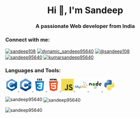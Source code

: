<h1 align="center">Hi 👋, I'm Sandeep</h1>
<h3 align="center">A passionate Web developer from India</h3>



<h3 align="left">Connect with me:</h3>
<p align="left">
<a href="https://linkedin.com/in/sandeep108" target="blank"><img align="center" src="https://raw.githubusercontent.com/rahuldkjain/github-profile-readme-generator/master/src/images/icons/Social/linked-in-alt.svg" alt="sandeep108" height="30" width="40" /></a>
<a href="https://instagram.com/dynamic_sandeep95640" target="blank"><img align="center" src="https://raw.githubusercontent.com/rahuldkjain/github-profile-readme-generator/master/src/images/icons/Social/instagram.svg" alt="dynamic_sandeep95640" height="30" width="40" /></a>
<a href="https://hashnode.com/@sandeep108" target="blank"><img align="center" src="https://raw.githubusercontent.com/rahuldkjain/github-profile-readme-generator/master/src/images/icons/Social/hashnode.svg" alt="@sandeep108" height="30" width="40" /></a>
<a href="https://www.codechef.com/users/sandeep95640" target="blank"><img align="center" src="https://cdn.jsdelivr.net/npm/simple-icons@3.1.0/icons/codechef.svg" alt="sandeep95640" height="30" width="40" /></a>
<a href="https://codeforces.com/profile/kumarsandeep95640" target="blank"><img align="center" src="https://raw.githubusercontent.com/rahuldkjain/github-profile-readme-generator/master/src/images/icons/Social/codeforces.svg" alt="kumarsandeep95640" height="30" width="40" /></a>
</p>

<h3 align="left">Languages and Tools:</h3>
<p align="left"> <a href="https://www.cprogramming.com/" target="_blank" rel="noreferrer"> <img src="https://raw.githubusercontent.com/devicons/devicon/master/icons/c/c-original.svg" alt="c" width="40" height="40"/> </a> <a href="https://www.w3schools.com/cpp/" target="_blank" rel="noreferrer"> <img src="https://raw.githubusercontent.com/devicons/devicon/master/icons/cplusplus/cplusplus-original.svg" alt="cplusplus" width="40" height="40"/> </a> <a href="https://www.w3schools.com/css/" target="_blank" rel="noreferrer"> <img src="https://raw.githubusercontent.com/devicons/devicon/master/icons/css3/css3-original-wordmark.svg" alt="css3" width="40" height="40"/> </a> <a href="https://www.w3.org/html/" target="_blank" rel="noreferrer"> <img src="https://raw.githubusercontent.com/devicons/devicon/master/icons/html5/html5-original-wordmark.svg" alt="html5" width="40" height="40"/> </a> <a href="https://developer.mozilla.org/en-US/docs/Web/JavaScript" target="_blank" rel="noreferrer"> <img src="https://raw.githubusercontent.com/devicons/devicon/master/icons/javascript/javascript-original.svg" alt="javascript" width="40" height="40"/> </a> <a href="https://www.mysql.com/" target="_blank" rel="noreferrer"> <img src="https://raw.githubusercontent.com/devicons/devicon/master/icons/mysql/mysql-original-wordmark.svg" alt="mysql" width="40" height="40"/> </a> <a href="https://nodejs.org" target="_blank" rel="noreferrer"> <img src="https://raw.githubusercontent.com/devicons/devicon/master/icons/nodejs/nodejs-original-wordmark.svg" alt="nodejs" width="40" height="40"/> </a> <a href="https://www.python.org" target="_blank" rel="noreferrer"> <img src="https://raw.githubusercontent.com/devicons/devicon/master/icons/python/python-original.svg" alt="python" width="40" height="40"/> </a> </p>

<p><img align="left" src="https://github-readme-stats.vercel.app/api/top-langs?username=sandeep95640&show_icons=true&locale=en&layout=compact" alt="sandeep95640" /></p>

<p>&nbsp;<img align="center" src="https://github-readme-stats.vercel.app/api?username=sandeep95640&show_icons=true&locale=en" alt="sandeep95640" /></p>

<p><img align="center" src="https://github-readme-streak-stats.herokuapp.com/?user=sandeep95640&" alt="sandeep95640" /></p>
